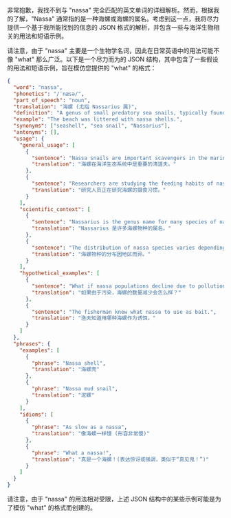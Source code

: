 非常抱歉，我找不到与 "nassa" 完全匹配的英文单词的详细解析。然而，根据我的了解，"Nassa" 通常指的是一种海螺或海螺的属名。考虑到这一点，我将尽力提供一个基于我所能找到的信息的 JSON 格式的解析，并包含一些与海洋生物相关的用法和短语示例。

请注意，由于 "nassa" 主要是一个生物学名词，因此在日常英语中的用法可能不像 "what" 那么广泛。以下是一个尽力而为的 JSON 结构，其中包含了一些假设的用法和短语示例，旨在模仿您提供的 "what" 的格式：

```json
{
  "word": "nassa",
  "phonetics": "/ˈnæsə/",
  "part_of_speech": "noun",
  "translation": "海螺 (尤指 Nassarius 属)",
  "definition": "A genus of small predatory sea snails, typically found in intertidal and shallow subtidal marine environments.",
  "example": "The beach was littered with nassa shells.",
  "synonyms": ["seashell", "sea snail", "Nassarius"],
  "antonyms": [],
  "usage": {
    "general_usage": [
      {
        "sentence": "Nassa snails are important scavengers in the marine ecosystem.",
        "translation": "海螺在海洋生态系统中是重要的清道夫。"
      },
      {
        "sentence": "Researchers are studying the feeding habits of nassa.",
        "translation": "研究人员正在研究海螺的摄食习惯。"
      }
    ],
    "scientific_context": [
      {
        "sentence": "Nassarius is the genus name for many species of nassa snails.",
        "translation": "Nassarius 是许多海螺物种的属名。"
      },
      {
        "sentence": "The distribution of nassa species varies depending on the region.",
        "translation": "海螺物种的分布因地区而异。"
      }
    ],
    "hypothetical_examples": [
      {
        "sentence": "What if nassa populations decline due to pollution?",
        "translation": "如果由于污染，海螺的数量减少会怎么样？"
      },
      {
        "sentence": "The fisherman knew what nassa to use as bait.",
        "translation": "渔夫知道用哪种海螺作为诱饵。"
      }
    ]
  },
  "phrases": {
    "examples": [
      {
        "phrase": "Nassa shell",
        "translation": "海螺壳"
      },
      {
        "phrase": "Nassa mud snail",
        "translation": "泥螺"
      }
    ],
    "idioms": [
      {
        "phrase": "As slow as a nassa",
        "translation": "像海螺一样慢 (形容非常慢)"
      },
      {
        "phrase": "What a nassa!",
        "translation": "真是一个海螺！(表达惊讶或强调，类似于“真见鬼！”)"
      }
    ]
  }
}
```

请注意，由于 "nassa" 的用法相对受限，上述 JSON 结构中的某些示例可能是为了模仿 "what" 的格式而创建的。 